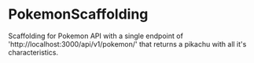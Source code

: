 # PokemonScaffolding

Scaffolding for Pokemon API with a single endpoint of 'http://localhost:3000/api/v1/pokemon/' that returns a pikachu with all it's characteristics.
